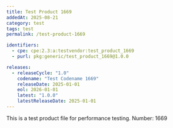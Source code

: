 ```yaml
---
title: Test Product 1669
addedAt: 2025-08-21
category: test
tags: test
permalink: /test-product-1669

identifiers:
  - cpe: cpe:2.3:a:testvendor:test_product_1669
  - purl: pkg:generic/test_product_1669@1.0.0

releases:
  - releaseCycle: "1.0"
    codename: "Test Codename 1669"
    releaseDate: 2025-01-01
    eol: 2026-01-01
    latest: "1.0.0"
    latestReleaseDate: 2025-01-01
---
```


This is a test product file for performance testing. Number: 1669
